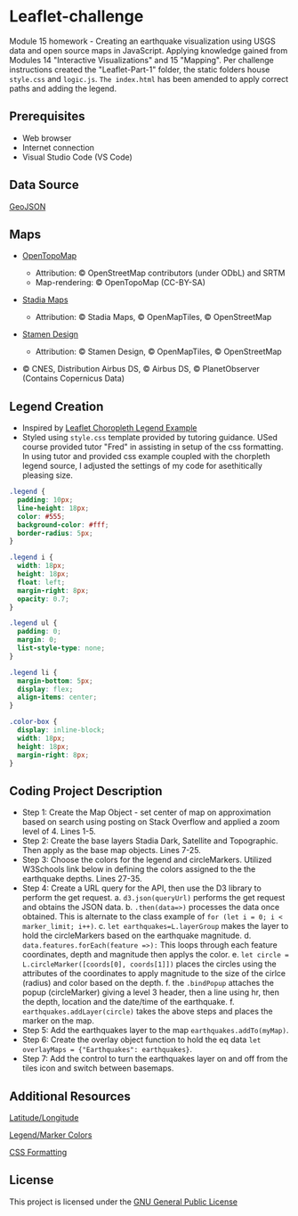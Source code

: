 # Leaflet-challenge

Module 15 homework - Creating an earthquake visualization using USGS data and open source maps in JavaScript. Applying knowledge gained from Modules 14 "Interactive Visualizations" and 15 "Mapping". Per challenge instructions created the "Leaflet-Part-1" folder, the static folders house `style.css` and `logic.js`. `The index.html` has been amended to apply
correct paths and adding the legend.

## Prerequisites

- Web browser
- Internet connection
- Visual Studio Code (VS Code)

## Data Source

[GeoJSON](https://earthquake.usgs.gov/earthquakes/feed/v1.0/summary/all_week.geojson)

## Maps

- [OpenTopoMap](https://opentopomap.org/?form=MG0AV3#map=3/33.21/-30.41)
  - Attribution: © OpenStreetMap contributors (under ODbL) and SRTM
  - Map-rendering: © OpenTopoMap (CC-BY-SA)
  
- [Stadia Maps](https://stadiamaps.com/attribution)
  - Attribution: © Stadia Maps, © OpenMapTiles, © OpenStreetMap

- [Stamen Design](https://maps.stamen.com/)
  - Attribution: © Stamen Design, © OpenMapTiles, © OpenStreetMap
  
- © CNES, Distribution Airbus DS, © Airbus DS, © PlanetObserver (Contains Copernicus Data)

## Legend Creation

- Inspired by [Leaflet Choropleth Legend Example](https://github.com/timwis/leaflet-choropleth/blob/gh-pages/examples/legend/demo.js)
- Styled using `style.css` template provided by tutoring guidance. USed course provided tutor "Fred" in assisting in setup of the css formatting. In using tutor and provided css example coupled with the chorpleth legend source, I adjusted the settings of my code for asethitically pleasing size.

```css
.legend {
  padding: 10px;
  line-height: 18px;
  color: #555;
  background-color: #fff;
  border-radius: 5px;
}

.legend i {
  width: 18px;
  height: 18px;
  float: left;
  margin-right: 8px;
  opacity: 0.7;
}

.legend ul {
  padding: 0;
  margin: 0;
  list-style-type: none;
}

.legend li {
  margin-bottom: 5px;
  display: flex;
  align-items: center;
}

.color-box {
  display: inline-block;
  width: 18px;
  height: 18px;
  margin-right: 8px;
}
```

## Coding Project Description

- Step 1: Create the Map Object - set center of map on approximation based on search using posting on Stack Overflow
and applied a zoom level of 4. Lines 1-5.
- Step 2: Create the base layers Stadia Dark, Satellite and Topographic. Then apply as the base map objects. Lines 7-25.
- Step 3: Choose the colors for the legend and circleMarkers. Utilized W3Schools link below in defining the colors assigned
to the the earthquake depths. Lines 27-35.
- Step 4: Create a URL query for the API, then use the D3 library to perform the get request. a. `d3.json(queryUrl)` performs the get request and obtains the JSON data. b. `.then(data=>)` processes the data once obtained. This is alternate to the class example of `for (let i = 0; i < marker_limit; i++)`. c. `let earthquakes=L.layerGroup` makes the layer to hold the circleMarkers based on the earthquake magnitude. d. `data.features.forEach(feature =>):` This loops through each feature coordinates, depth and magnitude then applys the color. e. `let circle = L.circleMarker([coords[0], coords[1]])` places the circles using the attributes of the coordinates to apply magnitude to the size of the cirlce (radius) and color based on the depth. f. the `.bindPopup` attaches the popup (circleMarker) giving a level 3 header, then a line using hr,
then the depth, location and the date/time of the earthquake. f. `earthquakes.addLayer(circle)` takes the above steps and places the marker on the map.
- Step 5: Add the earthquakes layer to the map `earthquakes.addTo(myMap)`.
- Step 6: Create the overlay object function to hold the eq data `let overlayMaps = {"Earthquakes": earthquakes}`.
- Step 7: Add the control to turn the earthquakes layer on and off from the tiles icon and switch between basemaps.

## Additional Resources

[Latitude/Longitude](https://stackoverflow.com/questions/13785466/default-center-on-united-states)

[Legend/Marker Colors](https://www.w3schools.com/colors/colors_hex.asp)

[CSS Formatting](https://www.w3schools.com/cssref/css_default_values.php)

## License

This project is licensed under the [GNU General Public License](https://www.gnu.org/licenses/gpl-3.0.en.html)
